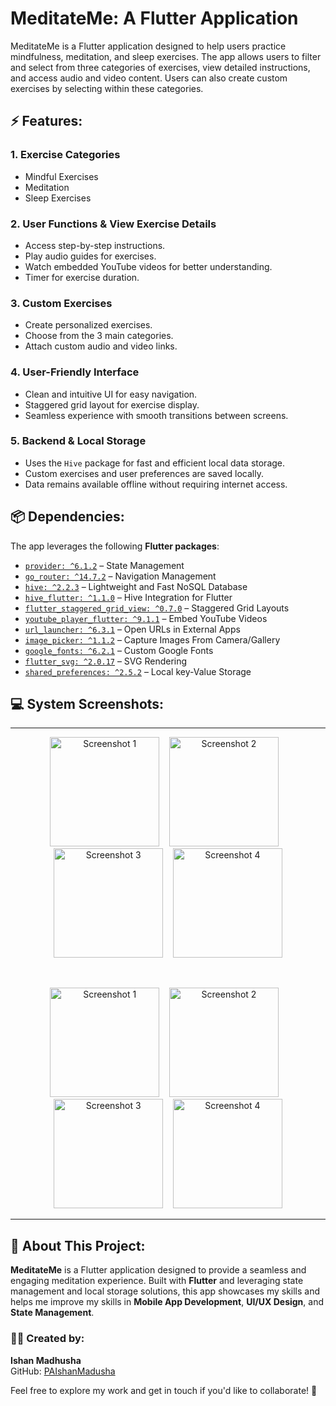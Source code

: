 # MeditateMe: A Flutter Application

MeditateMe is a Flutter application designed to help users practice mindfulness, meditation, and sleep exercises. The app allows users to filter and select from three categories of exercises, view detailed instructions, and access audio and video content. Users can also create custom exercises by selecting within these categories.

## ⚡ Features:

### 1. **Exercise Categories**
- Mindful Exercises
- Meditation
- Sleep Exercises

### 2. **User Functions & View Exercise Details**
- Access step-by-step instructions.
- Play audio guides for exercises.
- Watch embedded YouTube videos for better understanding.
- Timer for exercise duration.

### 3. **Custom Exercises**
- Create personalized exercises.
- Choose from the 3 main categories.
- Attach custom audio and video links.

### 4. **User-Friendly Interface**
- Clean and intuitive UI for easy navigation.
- Staggered grid layout for exercise display.
- Seamless experience with smooth transitions between screens.

### 5. **Backend & Local Storage**
- Uses the `Hive` package for fast and efficient local data storage.
- Custom exercises and user preferences are saved locally.
- Data remains available offline without requiring internet access.

## 📦 Dependencies:

The app leverages the following **Flutter packages**:  

- [`provider: ^6.1.2`](https://pub.dev/packages/provider) – State Management  
- [`go_router: ^14.7.2`](https://pub.dev/packages/go_router) – Navigation Management  
- [`hive: ^2.2.3`](https://pub.dev/packages/hive) – Lightweight and Fast NoSQL Database  
- [`hive_flutter: ^1.1.0`](https://pub.dev/packages/hive_flutter) – Hive Integration for Flutter  
- [`flutter_staggered_grid_view: ^0.7.0`](https://pub.dev/packages/flutter_staggered_grid_view) – Staggered Grid Layouts  
- [`youtube_player_flutter: ^9.1.1`](https://pub.dev/packages/youtube_player_flutter) – Embed YouTube Videos  
- [`url_launcher: ^6.3.1`](https://pub.dev/packages/url_launcher) – Open URLs in External Apps  
- [`image_picker: ^1.1.2`](https://pub.dev/packages/image_picker) – Capture Images From Camera/Gallery  
- [`google_fonts: ^6.2.1`](https://pub.dev/packages/google_fonts) – Custom Google Fonts  
- [`flutter_svg: ^2.0.17`](https://pub.dev/packages/flutter_svg) – SVG Rendering  
- [`shared_preferences: ^2.5.2`](https://pub.dev/packages/shared_preferences) – Local key-Value Storage

## 💻 System Screenshots:
---
<p align="center">
  <img src="https://github.com/user-attachments/assets/809188e6-6ee5-4fe2-8945-42050a2c7d9a" alt="Screenshot 1" width="175">&nbsp;&nbsp;&nbsp;
  <img src="https://github.com/user-attachments/assets/bb45d97a-91be-4708-9748-13424685d471" alt="Screenshot 2" width="175">&nbsp;&nbsp;&nbsp;
  <img src="https://github.com/user-attachments/assets/476c3e9f-69bf-41da-92d3-882eb68d85a0" alt="Screenshot 3" width="175">&nbsp;&nbsp;&nbsp;
  <img src="https://github.com/user-attachments/assets/711c2040-1347-46da-a72c-1cd51a572b72" alt="Screenshot 4" width="175">
</p>
<br>
<p align="center">
  <img src="https://github.com/user-attachments/assets/19a2481f-9e4c-48a0-a6b6-c4564963bef9" alt="Screenshot 1" width="175">&nbsp;&nbsp;&nbsp;
  <img src="https://github.com/user-attachments/assets/9ac6351b-fdb1-4842-a3be-f0edfac4ea10" alt="Screenshot 2" width="175">&nbsp;&nbsp;&nbsp;
  <img src="https://github.com/user-attachments/assets/00a567e1-3862-44e2-9fd0-e258fd5b938d" alt="Screenshot 3" width="175">&nbsp;&nbsp;&nbsp;
  <img src="https://github.com/user-attachments/assets/9f64d4ad-570a-4f6b-9029-c792e06b0e9d" alt="Screenshot 4" width="175">
</p>

---
## 👤 About This Project:

**MeditateMe** is a Flutter application designed to provide a seamless and engaging meditation experience. Built with **Flutter** and leveraging state management and local storage solutions, this app showcases my skills and helps me improve my skills in **Mobile App Development**, **UI/UX Design**, and **State Management**. 

### 👨‍💻 Created by: 
**Ishan Madhusha**  
GitHub: [PAIshanMadusha](https://github.com/PAIshanMadusha)

Feel free to explore my work and get in touch if you'd like to collaborate! 🚀

